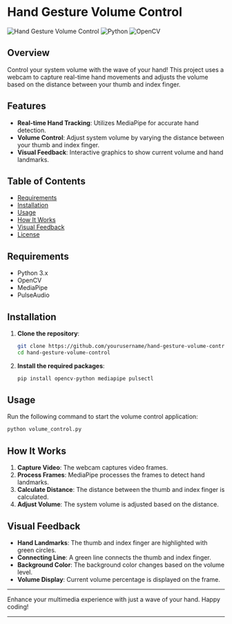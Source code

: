 # Hand Gesture Volume Control

![Hand Gesture Volume Control](https://img.shields.io/badge/Hand_Gesture_Volume_Control-v1.0-blue.svg)
![Python](https://img.shields.io/badge/Python-3.x-blue.svg)
![OpenCV](https://img.shields.io/badge/OpenCV-4.x-orange.svg)

## Overview

Control your system volume with the wave of your hand! This project uses a webcam to capture real-time hand movements and adjusts the volume based on the distance between your thumb and index finger.

## Features

- **Real-time Hand Tracking**: Utilizes MediaPipe for accurate hand detection.
- **Volume Control**: Adjust system volume by varying the distance between your thumb and index finger.
- **Visual Feedback**: Interactive graphics to show current volume and hand landmarks.

## Table of Contents

- [Requirements](#requirements)
- [Installation](#installation)
- [Usage](#usage)
- [How It Works](#how-it-works)
- [Visual Feedback](#visual-feedback)
- [License](#license)

## Requirements

- Python 3.x
- OpenCV
- MediaPipe
- PulseAudio

## Installation

1. **Clone the repository**:
   ```sh
   git clone https://github.com/yourusername/hand-gesture-volume-control.git
   cd hand-gesture-volume-control
   ```

2. **Install the required packages**:
   ```sh
   pip install opencv-python mediapipe pulsectl
   ```

## Usage

Run the following command to start the volume control application:
```sh
python volume_control.py
```

## How It Works

1. **Capture Video**: The webcam captures video frames.
2. **Process Frames**: MediaPipe processes the frames to detect hand landmarks.
3. **Calculate Distance**: The distance between the thumb and index finger is calculated.
4. **Adjust Volume**: The system volume is adjusted based on the distance.

## Visual Feedback

- **Hand Landmarks**: The thumb and index finger are highlighted with green circles.
- **Connecting Line**: A green line connects the thumb and index finger.
- **Background Color**: The background color changes based on the volume level.
- **Volume Display**: Current volume percentage is displayed on the frame.

---

Enhance your multimedia experience with just a wave of your hand. Happy coding!

---
